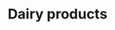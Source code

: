 ---
title: Dairy products
longTitle: 'Dairy products'
tags:
- gccommon
french:
- "[[Produit laitier]]"
narrowerTerm:
- "[[Butter]]"
- "[[Cheese]]"
- "[[Cream]]"
- "[[Milk]]"
- "[[Yogurt]]"
usedFor:
- "[[Milk products]]"
---